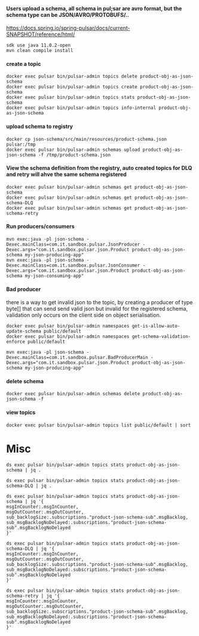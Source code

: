 #### Users upload a schema, all schema in pul;sar are avro format, but the schema type can be JSON/AVRO/PROTOBUFS/..

https://docs.spring.io/spring-pulsar/docs/current-SNAPSHOT/reference/html/

```commandline
sdk use java 11.0.2-open
mvn clean compile install
```

#### create a topic
```commandline
docker exec pulsar bin/pulsar-admin topics delete product-obj-as-json-schema
docker exec pulsar bin/pulsar-admin topics create product-obj-as-json-schema
docker exec pulsar bin/pulsar-admin topics stats product-obj-as-json-schema
docker exec pulsar bin/pulsar-admin topics info-internal product-obj-as-json-schema
```


#### upload schema to registry
```commandline
docker cp json-schema/src/main/resources/product-schema.json pulsar:/tmp
docker exec pulsar bin/pulsar-admin schemas upload product-obj-as-json-schema -f /tmp/product-schema.json
```

#### View the schema definition from the registry, auto created topics for DLQ and retry will ahve the same schema registered
```commandline
docker exec pulsar bin/pulsar-admin schemas get product-obj-as-json-schema
docker exec pulsar bin/pulsar-admin schemas get product-obj-as-json-schema-DLQ
docker exec pulsar bin/pulsar-admin schemas get product-obj-as-json-schema-retry
```


#### Run producers/consumers
```commandline
mvn exec:java -pl json-schema -Dexec.mainClass=com.it.sandbox.pulsar.JsonProducer -Dexec.args="com.it.sandbox.pulsar.json.Product product-obj-as-json-schema my-json-producing-app"
mvn exec:java -pl json-schema -Dexec.mainClass=com.it.sandbox.pulsar.JsonConsumer -Dexec.args="com.it.sandbox.pulsar.json.Product product-obj-as-json-schema my-json-consuming-app"
```

#### Bad producer

there is a way to get invalid json to the topic, by creating a producer of type byte[] that 
can send send valid json but invalid for the registered schema, validation only occurs on the client side 
on object serialisation.

```commandline
docker exec pulsar bin/pulsar-admin namespaces get-is-allow-auto-update-schema public/default
docker exec pulsar bin/pulsar-admin namespaces get-schema-validation-enforce public/default

mvn exec:java -pl json-schema -Dexec.mainClass=com.it.sandbox.pulsar.BadProducerMain -Dexec.args="com.it.sandbox.pulsar.json.Product product-obj-as-json-schema my-json-producing-app"
```


#### delete schema
```commandline
docker exec pulsar bin/pulsar-admin schemas delete product-obj-as-json-schema -f
```


#### view topics
```commandline
docker exec pulsar bin/pulsar-admin topics list public/default | sort

```

# Misc
```commandline
ds exec pulsar bin/pulsar-admin topics stats product-obj-as-json-schema | jq .

ds exec pulsar bin/pulsar-admin topics stats product-obj-as-json-schema-DLQ | jq .

ds exec pulsar bin/pulsar-admin topics stats product-obj-as-json-schema | jq '{
msgInCounter:.msgInCounter,
msgOutCounter:.msgOutCounter,
sub_backlogSize:.subscriptions."product-json-schema-sub".msgBacklog,
sub_msgBacklogNoDelayed:.subscriptions."product-json-schema-sub".msgBacklogNoDelayed
}'

ds exec pulsar bin/pulsar-admin topics stats product-obj-as-json-schema-DLQ | jq '{
msgInCounter:.msgInCounter,
msgOutCounter:.msgOutCounter,
sub_backlogSize:.subscriptions."product-json-schema-sub".msgBacklog,
sub_msgBacklogNoDelayed:.subscriptions."product-json-schema-sub".msgBacklogNoDelayed
}'

ds exec pulsar bin/pulsar-admin topics stats product-obj-as-json-schema-retry | jq '{
msgInCounter:.msgInCounter,
msgOutCounter:.msgOutCounter,
sub_backlogSize:.subscriptions."product-json-schema-sub".msgBacklog,
sub_msgBacklogNoDelayed:.subscriptions."product-json-schema-sub".msgBacklogNoDelayed
}'

```